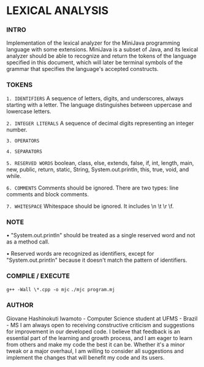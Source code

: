 # LEXICAL ANALYSIS

### INTRO

Implementation of the lexical analyzer for the MiniJava programming language with some extensions. MiniJava is a subset of Java, and its lexical analyzer should be able to recognize and return the tokens of the language specified in this document, which will later be terminal symbols of the grammar that specifies the language's accepted constructs.

### TOKENS

`1. IDENTIFIERS` A sequence of letters, digits, and underscores, always starting with a letter. The language distinguishes between uppercase and lowercase letters.

`2. INTEGER LITERALS` A sequence of decimal digits representing an integer number.

`3. OPERATORS`

`4. SEPARATORS`

`5. RESERVED WORDS` boolean, class, else, extends, false, if, int, length,
main, new, public, return, static, String, System.out.println, this, true, void, and while.

`6. COMMENTS` Comments should be ignored. There are two types: line comments and block comments.

`7. WHITESPACE` Whitespace should be ignored. It includes \n \t \r \f.

### NOTE

• "System.out.println" should be treated as a single reserved word and not as a method call.

• Reserved words are recognized as identifiers, except for "System.out.println" because it doesn't match the pattern of identifiers.

### COMPILE / EXECUTE

`g++ -Wall \*.cpp -o mjc`
`./mjc program.mj`

### AUTHOR

Giovane Hashinokuti Iwamoto - Computer Science student at UFMS - Brazil - MS
I am always open to receiving constructive criticism and suggestions for improvement in our developed code. I believe that feedback is an essential part of the learning and growth process, and I am eager to learn from others and make my code the best it can be. Whether it's a minor tweak or a major overhaul, I am willing to consider all suggestions and implement the changes that will benefit my code and its users.

